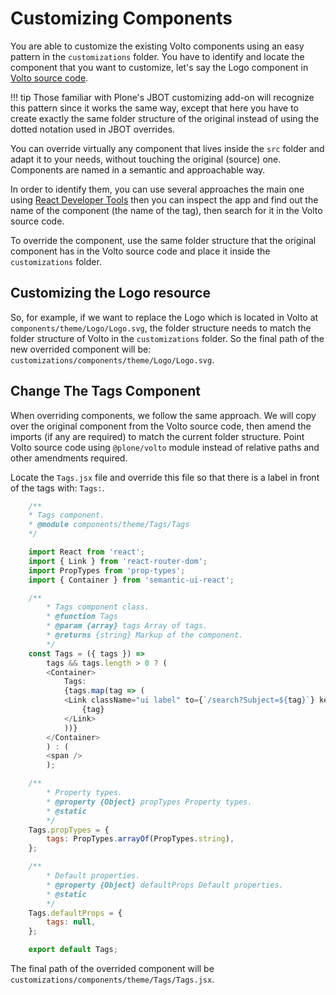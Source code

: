 # Customizing Components

You are able to customize the existing Volto components using an easy pattern
in the `customizations` folder. You have to identify and locate the component
that you want to customize, let's say the Logo component in [Volto source
code](https://github.com/plone/volto/tree/master/src).

!!! tip
    Those familiar with Plone's JBOT customizing add-on will recognize this
    pattern since it works the same way, except that here you have to create
    exactly the same folder structure of the original instead of using the dotted
    notation used in JBOT overrides.

You can override virtually any component that lives inside the `src` folder and
adapt it to your needs, without touching the original (source) one.
Components are named in a semantic and approachable way.

In order to identify them, you can use several approaches the main one using
[React Developer
Tools](https://chrome.google.com/webstore/detail/react-developer-tools/fmkadmapgofadopljbjfkapdkoienihi?hl=en)
then you can inspect the app and find out the name of the component (the name
of the tag), then search for it in the Volto source code.

To override the component, use the same folder structure that
the original component has in the Volto source code and place it inside the
`customizations` folder.

## Customizing the Logo resource

So, for example, if we want to replace the Logo which is located in
Volto at `components/theme/Logo/Logo.svg`, the folder structure needs 
to match the folder structure of Volto in the `customizations` folder. 
So the final path of the new overrided component will
be: `customizations/components/theme/Logo/Logo.svg`.

## Change The Tags Component

When overriding components, we follow the same approach. We will
copy over the original component from the Volto source code, then amend the
imports (if any are required) to match the current folder structure. Point Volto
source code using `@plone/volto` module instead of relative paths and other
amendments required.

Locate the `Tags.jsx` file and override this file so that there is a label in front of the tags with: `Tags:`.

```js
    /**
    * Tags component.
    * @module components/theme/Tags/Tags
    */

    import React from 'react';
    import { Link } from 'react-router-dom';
    import PropTypes from 'prop-types';
    import { Container } from 'semantic-ui-react';

    /**
        * Tags component class.
        * @function Tags
        * @param {array} tags Array of tags.
        * @returns {string} Markup of the component.
        */
    const Tags = ({ tags }) =>
        tags && tags.length > 0 ? (
        <Container>
            Tags:
            {tags.map(tag => (
            <Link className="ui label" to={`/search?Subject=${tag}`} key={tag}>
                {tag}
            </Link>
            ))}
        </Container>
        ) : (
        <span />
        );

    /**
        * Property types.
        * @property {Object} propTypes Property types.
        * @static
        */
    Tags.propTypes = {
        tags: PropTypes.arrayOf(PropTypes.string),
    };

    /**
        * Default properties.
        * @property {Object} defaultProps Default properties.
        * @static
        */
    Tags.defaultProps = {
        tags: null,
    };

    export default Tags;
```

The final path of the overrided component will be
`customizations/components/theme/Tags/Tags.jsx`.

